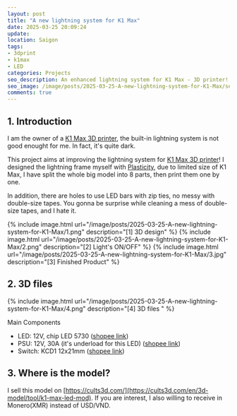 ```yaml
---
layout: post
title: "A new lightning system for K1 Max"
date: 2025-03-25 20:09:24
update:
location: Saigon
tags:
- 3dprint
- k1max
- LED
categories: Projects
seo_description: An enhanced lightning system for K1 Max - 3D printer!
seo_image: /image/posts/2025-03-25-A-new-lightning-system-for-K1-Max/seo.png
comments: true
---
```


## 1. Introduction
I am the owner of a [K1 Max 3D printer](https://www.creality.com/products/creality-k1-max-3d-printer), the built-in lightning system is not good enought for me. In fact, it's quite dark.


This project aims at improving the lightning system for [K1 Max 3D printer](https://www.creality.com/products/creality-k1-max-3d-printer)!
I designed the lightning frame myself with [Plasticity](https://www.plasticity.xyz/), due to limited size of K1 Max, I have split the whole big model into 8 parts, then print them one by one.

In addition, there are holes to use LED bars with zip ties, no messy with double-size tapes. You gonna be surprise while cleaning a mess of double-size tapes, and I hate it.

{% include image.html url="/image/posts/2025-03-25-A-new-lightning-system-for-K1-Max/1.png" description="[1] 3D design" %}
{% include image.html url="/image/posts/2025-03-25-A-new-lightning-system-for-K1-Max/2.png" description="[2] Light's ON/OFF" %}
{% include image.html url="/image/posts/2025-03-25-A-new-lightning-system-for-K1-Max/3.jpg" description="[3] Finished Product" %}

## 2. 3D files
{% include image.html url="/image/posts/2025-03-25-A-new-lightning-system-for-K1-Max/4.png" description="[4] 3D files " %}

Main Components
- LED: 12V, chip LED 5730 ([shopee link](https://shopee.vn/Thanh-%C4%91%C3%A8n-led-d%C3%B9ng-%C4%91i%E1%BB%87n-12V-chip-led-5730-72-led-i.159595538.2616850596))
- PSU: 12V, 30A (it's underload for this LED) ([shopee link](https://shopee.vn/Ngu%E1%BB%93n-t%E1%BB%95-ong-12V-30A-360W-m%E1%BB%9Bi-100--i.48186394.1170826875))
- Switch: KCD1 12x21mm ([shopee link](https://shopee.vn/-5-c%C3%A1i-(F91.1)-C%C3%B4ng-t%E1%BA%AFc-b%E1%BA%ADp-b%C3%AAnh-KCD1-%C4%90%E1%BB%8F-2-Ch%C3%A2n-2-V%E1%BB%8B-tr%C3%AD-(15x21mm-6A-250VAC)-i.29971197.1598922833))

## 3. Where is the model?
I sell this model on [https://cults3d.com/](https://cults3d.com/en/3d-model/tool/k1-max-led-mod). If you are interest, I also willing to receive in Monero(XMR) instead of USD/VND.
